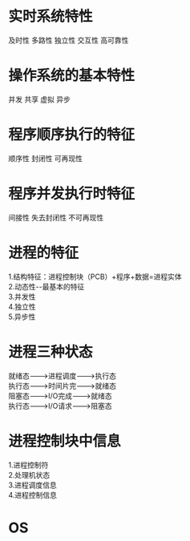 #  实时系统特性  
及时性 多路性 独立性 交互性 高可靠性  
#  操作系统的基本特性
并发 共享 虚拟 异步
#  程序顺序执行的特征
顺序性 封闭性 可再现性
#  程序并发执行时特征
间接性 失去封闭性 不可再现性
#  进程的特征
1.结构特征：进程控制块（PCB）+程序+数据=进程实体  
2.动态性--最基本的特征  
3.并发性  
4.独立性  
5.异步性  
#  进程三种状态
就绪态--->进程调度--->执行态  
执行态--->时间片完--->就绪态  
阻塞态--->I/O完成--->就绪态  
执行态--->I/O请求--->阻塞态
#  进程控制块中信息
1.进程控制符  
2.处理机状态  
3.进程调度信息  
4.进程控制信息
# OS
